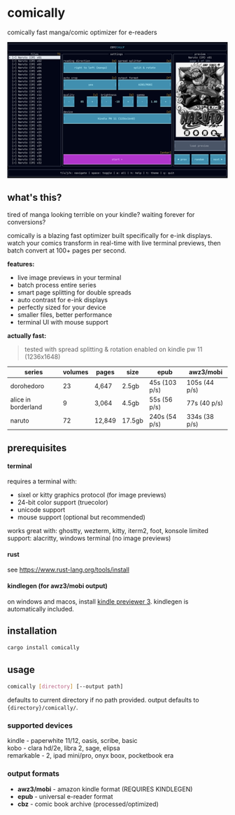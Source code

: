 # comically

comically fast manga/comic optimizer for e-readers

![preview](assets/preview.png)

## what's this?

tired of manga looking terrible on your kindle? waiting forever for conversions?

comically is a blazing fast optimizer built specifically for e-ink displays. watch your comics transform in real-time with live terminal previews, then batch convert at 100+ pages per second.

**features:**
- live image previews in your terminal
- batch process entire series
- smart page splitting for double spreads
- auto contrast for e-ink displays
- perfectly sized for your device
- smaller files, better performance
- terminal UI with mouse support

**actually fast:**
> tested with spread splitting & rotation enabled on kindle pw 11 (1236x1648)

| series | volumes | pages | size | epub | awz3/mobi |
|--------|---------|-------|------|------|-----------|
| dorohedoro | 23 | 4,647 | 2.5gb | 45s (103 p/s) | 105s (44 p/s) |
| alice in borderland | 9 | 3,064 | 4.5gb | 55s (56 p/s) | 77s (40 p/s) |
| naruto | 72 | 12,849 | 17.5gb | 240s (54 p/s) | 334s (38 p/s) | 

## prerequisites

#### terminal
requires a terminal with:
- sixel or kitty graphics protocol (for image previews)
- 24-bit color support (truecolor)
- unicode support
- mouse support (optional but recommended)

works great with: ghostty, wezterm, kitty, iterm2, foot, konsole
limited support: alacritty, windows terminal (no image previews)

#### rust
see https://www.rust-lang.org/tools/install

#### kindlegen (for awz3/mobi output)
on windows and macos, install [kindle previewer 3](https://www.amazon.com/Kindle-Previewer/b?ie=UTF8&node=21381691011). kindlegen is automatically included.

## installation

```bash
cargo install comically
```

## usage

```bash
comically [directory] [--output path]
```

defaults to current directory if no path provided. output defaults to `{directory}/comically/`.

### supported devices

kindle - paperwhite 11/12, oasis, scribe, basic  
kobo - clara hd/2e, libra 2, sage, elipsa  
remarkable - 2, ipad mini/pro, onyx boox, pocketbook era

### output formats

- **awz3/mobi** - amazon kindle format (REQUIRES KINDLEGEN)
- **epub** - universal e-reader format
- **cbz** - comic book archive (processed/optimized)
